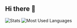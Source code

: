 ## Hi there 👋


<img alt="Stats" src="https://github-readme-stats.vercel.app/api?username=Schumert&show_icons=true&theme=transparent&hide_border=true" />
<img alt="Most Used Languages" src="https://github-readme-stats.vercel.app/api/top-langs/?username=Schumert&show_icons=true&theme=transparent&hide_border=true" />
<!--
Here are some ideas to get you started:

- 🔭 I’m currently working on ...
- 🌱 I’m currently learning ...
- 👯 I’m looking to collaborate on ...
- 🤔 I’m looking for help with ...
- 💬 Ask me about ...
- 📫 How to reach me: ...
- 😄 Pronouns: ...
- ⚡ Fun fact: ...
-->
